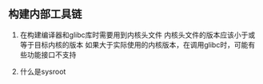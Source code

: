 


## 构建内部工具链
1. 在构建编译器和glibc库时需要用到内核头文件
    内核头文件的版本应该小于或等于目标内核的版本
    如果大于实际使用的内核版本，在调用glibc时，可能有些功能接口不支持



2. 什么是sysroot
    
